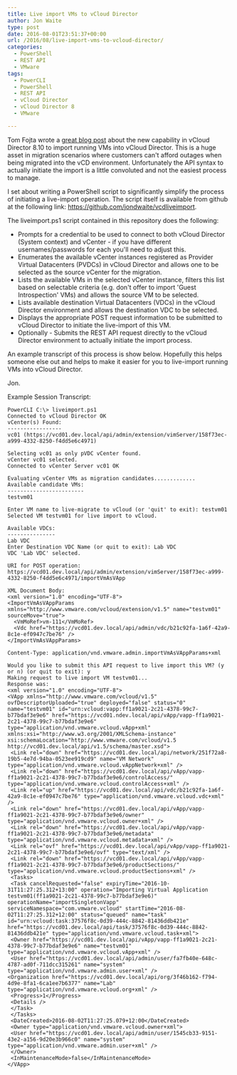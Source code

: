 ```yaml
---
title: Live import VMs to vCloud Director
author: Jon Waite
type: post
date: 2016-08-01T23:51:37+00:00
url: /2016/08/live-import-vms-to-vcloud-director/
categories:
  - PowerShell
  - REST API
  - VMware
tags:
  - PowerCLI
  - PowerShell
  - REST API
  - vCloud Director
  - vCloud Director 8
  - VMware

---
```

Tom Fojta wrote a [great blog post][1] about the new capability in vCloud Director 8.10 to import running VMs into vCloud Director. This is a huge asset in migration scenarios where customers can't afford outages when being migrated into the vCD environment. Unfortunately the API syntax to actually initiate the import is a little convoluted and not the easiest process to manage.

I set about writing a PowerShell script to significantly simplify the process of initiating a live-import operation. The script itself is available from github at the following link: <https://github.com/jondwaite/vcdliveimport>.

The liveimport.ps1 script contained in this repository does the following:

  * Prompts for a credential to be used to connect to both vCloud Director (System context) and vCenter - if you have different usernames/passwords for each you'll need to adjust this.
  * Enumerates the available vCenter instances registered as Provider Virtual Datacenters (PVDCs) in vCloud Director and allows one to be selected as the source vCenter for the migration.
  * Lists the available VMs in the selected vCenter instance, filters this list based on selectable criteria (e.g. don't offer to import 'Guest Introspection' VMs) and allows the source VM to be selected.
  * Lists available destination Virtual Datacenters (VDCs) in the vCloud Director environment and allows the destination VDC to be selected.
  * Displays the appropriate POST request information to be submitted to vCloud Director to initiate the live-import of this VM.
  * Optionally - Submits the REST API request directly to the vCloud Director environment to actually initiate the import process.

An example transcript of this process is show below. Hopefully this helps someone else out and helps to make it easier for you to live-import running VMs into vCloud Director.

Jon.

Example Session Transcript:

```
PowerCLI C:\> liveimport.ps1
Connected to vCloud Director OK
vCenter(s) Found:
-----------------
vc01 (https://vcd01.dev.local/api/admin/extension/vimServer/158f73ec-a999-4332-8250-f4dd5e6c4971)

Selecting vc01 as only pVDC vCenter found.
vCenter vc01 selected.
Connected to vCenter Server vc01 OK

Evaluating vCenter VMs as migration candidates.............
Available candidate VMs:
------------------------
testvm01

Enter VM name to live-migrate to vCloud (or 'quit' to exit): testvm01
Selected VM testvm01 for live import to vCloud.

Available VDCs:
---------------
Lab VDC
Enter Destination VDC Name (or quit to exit): Lab VDC
VDC 'Lab VDC' selected.

URI for POST operation:
https://vcd01.dev.local/api/admin/extension/vimServer/158f73ec-a999-4332-8250-f4dd5e6c4971/importVmAsVApp

XML Document Body:
<xml version="1.0" encoding="UTF-8">
<ImportVmAsVAppParams xmlns="http://www.vmware.com/vcloud/extension/v1.5" name="testvm01" sourceMove="true">
  <VmMoRef>vm-111</VmMoRef>
  <Vdc href="https://vcd01.dev.local/api/admin/vdc/b21c92fa-1a6f-42a9-8c1e-ef0947c7be76" />
</ImportVmAsVAppParams>

Content-Type: application/vnd.vmware.admin.importVmAsVAppParams+xml

Would you like to submit this API request to live import this VM? (y or n) (or quit to exit): y
Making request to live import VM testvm01...
Response was:
<xml version="1.0" encoding="UTF-8">
<VApp xmlns="http://www.vmware.com/vcloud/v1.5" ovfDescriptorUploaded="true" deployed="false" status="0" name="testvm01" id="urn:vcloud:vapp:ff1a9021-2c21-4378-99c7-b77bdaf3e9e6" href="https://vcd01.ndev.local/api/vApp/vapp-ff1a9021-2c21-4378-99c7-b77bdaf3e9e6" type="application/vnd.vmware.vcloud.vApp+xml" xmlns:xsi="http://www.w3.org/2001/XMLSchema-instance" xsi:schemaLocation="http://www.vmware.com/vcloud/v1.5 http://vcd01.dev.local/api/v1.5/schema/master.xsd">
 <Link rel="down" href="https://vcd01.dev.local/api/network/251f72a8-19b5-4e7d-94ba-0523ee919cd9" name="VM Network" type="application/vnd.vmware.vcloud.vAppNetwork+xml" />
 <Link rel="down" href="https://vcd01.dev.local/api/vApp/vapp-ff1a9021-2c21-4378-99c7-b77bdaf3e9e6/controlAccess/" type="application/vnd.vmware.vcloud.controlAccess+xml" />
 <Link rel="up" href="https://vcd01.dev.local/api/vdc/b21c92fa-1a6f-42a9-8c1e-ef0947c7be76" type="application/vnd.vmware.vcloud.vdc+xml" />
 <Link rel="down" href="https://vcd01.dev.local/api/vApp/vapp-ff1a9021-2c21-4378-99c7-b77bdaf3e9e6/owner" type="application/vnd.vmware.vcloud.owner+xml" />
 <Link rel="down" href="https://vcd01.dev.local/api/vApp/vapp-ff1a9021-2c21-4378-99c7-b77bdaf3e9e6/metadata" type="application/vnd.vmware.vcloud.metadata+xml" />
 <Link rel="ovf" href="https://vcd01.dev.local/api/vApp/vapp-ff1a9021-2c21-4378-99c7-b77bdaf3e9e6/ovf" type="text/xml" />
 <Link rel="down" href="https://vcd01.dev.local/api/vApp/vapp-ff1a9021-2c21-4378-99c7-b77bdaf3e9e6/productSections/" type="application/vnd.vmware.vcloud.productSections+xml" />
 <Tasks>
 <Task cancelRequested="false" expiryTime="2016-10-31T11:27:25.312+13:00" operation="Importing Virtual Application testvm01(ff1a9021-2c21-4378-99c7-b77bdaf3e9e6)" 
operationName="importSingletonVapp" serviceNamespace="com.vmware.vcloud" startTime="2016-08-02T11:27:25.312+12:00" status="queued" name="task" id="urn:vcloud:task:37576f8c-0d39-444c-8842-81436ddb421e" href="https://vcd01.dev.local/api/task/37576f8c-0d39-444c-8842-81436ddb421e" type="application/vnd.vmware.vcloud.task+xml">
 <Owner href="https://vcd01.dev.local/api/vApp/vapp-ff1a9021-2c21-4378-99c7-b77bdaf3e9e6" name="testvm01" type="application/vnd.vmware.vcloud.vApp+xml" />
 <User href="https://vcd01.dev.local/api/admin/user/fa7fb40e-648c-4787-ad0f-711dcc315261" name="system" type="application/vnd.vmware.admin.user+xml" />
<Organization href="https://vcd01.dev.local/api/org/3f46b162-f794-4d9e-8fa1-6ca1ee7b6377" name="Lab" type="application/vnd.vmware.vcloud.org+xml" />
 <Progress>1</Progress>
 <Details />
 </Task>
 </Tasks>
 <DateCreated>2016-08-02T11:27:25.079+12:00</DateCreated>
 <Owner type="application/vnd.vmware.vcloud.owner+xml">
 <User href="https://vcd01.dev.local/api/admin/user/1545cb33-9151-43e2-a156-9d20e3b966c0" name="system" type="application/vnd.vmware.admin.user+xml" />
 </Owner>
 <InMaintenanceMode>false</InMaintenanceMode>
</VApp>
```

 [1]: https://fojta.wordpress.com/2016/05/27/import-running-vm-to-vcloud-director/